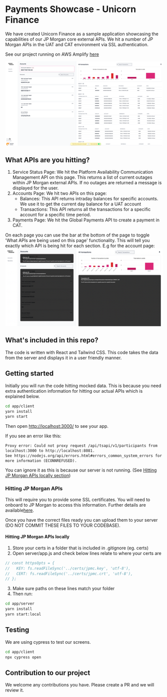 # Payments Showcase - Unicorn Finance

We have created Unicorn Finance as a sample application showcasing the
capabilities of our JP Morgan core external APIs.
We hit a number of JP Morgan
APIs in the UAT and CAT environment via SSL authentication.

See our project running on AWS Amplify
[here](https://www.unicorn-finance-dev.com/)

![Screenshot of Unicorn Finance Account page](account.png "Screenshot of Unicorn Finance")

## What APIs are you hitting?

1. Service Status Page: We hit the Platform Availability Communication
   Management API on this page. This returns a list of current outages within JP
   Morgan external APIs. If no outages are returned a message is displayed for
   the user.
2. Accounts Page: We hit two APIs on this page:
   - Balances: This API returns intraday balances for specific accounts. We use
     it to get the current day balance for a UAT account
   - Transactions: This API returns all the transactions for a specific account
     for a specific time period.
3. Payments Page: We hit the Global Payments API to create a payment in CAT.

On each page you can use the bar at the bottom of the page to toggle 'What APIs are being used on this page' functionality. This will tell you exactly which API is being hit for each section.
E.g for the account page:
![Screenshot of Unicorn Finance showing API details for Accounts page](whatApi.png "Screenshot of Unicorn Finance showing API details for Accounts page")

## What's included in this repo?

The code is written with React and Tailwind CSS.
This code takes the data from the server and displays it in a user friendly manner.

## Getting started

Initially you will run the code hitting mocked data.
This is because you need extra authentication information for hitting our actual APIs which is explained below.

```sh
cd app/client
yarn install
yarn start
```

Then open [http://localhost:3000/](http://localhost:3000/) to see your app.<br>

If you see an error like this:

```
Proxy error: Could not proxy request /api/tsapi/v1/participants from localhost:3000 to http://localhost:8081.
See https://nodejs.org/api/errors.html#errors_common_system_errors for more information (ECONNREFUSED).
```

You can ignore it as this is because our server is not running. (See [Hitting JP Morgan APIs locally section](#hitting-jp-morgan-apis-locally))

### Hitting JP Morgan APIs

This will require you to provide some SSL certificates.
You will need to onboard to JP Morgan to access this information. Further details are available[here](http://developer.jpmorgan.com/).

Once you have the correct files ready you can upload them to your server (DO NOT COMMIT THESE FILES TO YOUR CODEBASE).

#### Hitting JP Morgan APIs locally

1. Store your certs in a folder that is included in .gitignore (eg. certs)
2. Open server/app.js and check below lines relate to where your certs are

```js
// const httpsOpts = {
//   KEY: fs.readFileSync('../certs/jpmc.key', 'utf-8'),
//   CERT: fs.readFileSync('../certs/jpmc.crt', 'utf-8'),
// };
```

3. Make sure paths on these lines match your folder
4. Then run:

```sh
cd app/server
yarn install
yarn start:local
```

## Testing

We are using cypress to test our screens.

```sh
cd app/client
npx cypress open
```

## Contribution to our project

We welcome any contributions you have. Please create a PR and we will review it.
